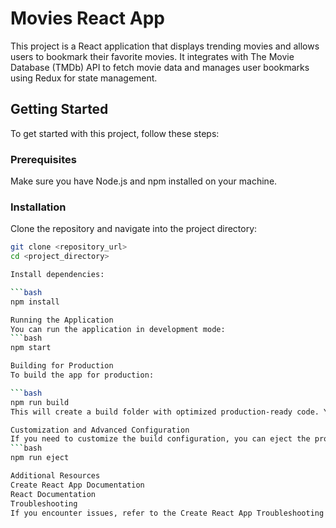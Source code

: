 # Movies React App

This project is a React application that displays trending movies and allows users to bookmark their favorite movies. It integrates with The Movie Database (TMDb) API to fetch movie data and manages user bookmarks using Redux for state management.

## Getting Started

To get started with this project, follow these steps:

### Prerequisites

Make sure you have Node.js and npm installed on your machine.

### Installation

Clone the repository and navigate into the project directory:

```bash
git clone <repository_url>
cd <project_directory>

Install dependencies:

```bash
npm install

Running the Application
You can run the application in development mode:
```bash
npm start

Building for Production
To build the app for production:

```bash
npm run build
This will create a build folder with optimized production-ready code. You can deploy this folder to a web server.

Customization and Advanced Configuration
If you need to customize the build configuration, you can eject the project:
```bash
npm run eject

Additional Resources
Create React App Documentation
React Documentation
Troubleshooting
If you encounter issues, refer to the Create React App Troubleshooting Guide.